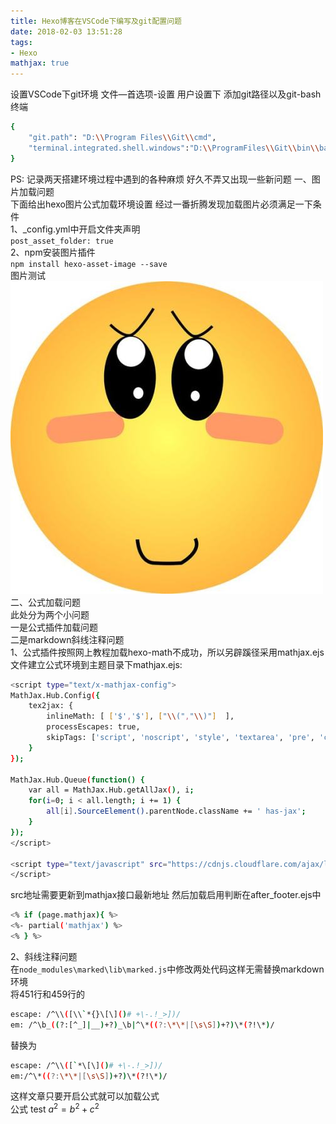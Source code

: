 ```yaml
---
title: Hexo博客在VSCode下编写及git配置问题
date: 2018-02-03 13:51:28
tags: 
- Hexo
mathjax: true
---
```

设置VSCode下git环境
文件—首选项-设置
用户设置下 添加git路径以及git-bash终端
``` bash
{
    "git.path": "D:\\Program Files\\Git\\cmd",
    "terminal.integrated.shell.windows":"D:\\ProgramFiles\\Git\\bin\\bash.exe",
}
```
<!-- more -->
PS:
记录两天搭建环境过程中遇到的各种麻烦 好久不弄又出现一些新问题
一、图片加载问题  
下面给出hexo图片公式加载环境设置
经过一番折腾发现加载图片必须满足一下条件  
1、_config.yml中开启文件夹声明  
`post_asset_folder: true`  
2、npm安装图片插件  
`npm install hexo-asset-image --save`  
图片测试
![](2018-02-03-one/1.jpg) 
二、公式加载问题  
此处分为两个小问题  
一是公式插件加载问题  
二是markdown斜线注释问题  
1、公式插件按照网上教程加载hexo-math不成功，所以另辟蹊径采用mathjax.ejs文件建立公式环境到主题目录下mathjax.ejs: 
``` bash
<script type="text/x-mathjax-config">
MathJax.Hub.Config({
    tex2jax: {
        inlineMath: [ ['$','$'], ["\\(","\\)"]  ],
        processEscapes: true,
        skipTags: ['script', 'noscript', 'style', 'textarea', 'pre', 'code']
    }
});

MathJax.Hub.Queue(function() {
    var all = MathJax.Hub.getAllJax(), i;
    for(i=0; i < all.length; i += 1) {
        all[i].SourceElement().parentNode.className += ' has-jax';                 
    }       
});
</script>

<script type="text/javascript" src="https://cdnjs.cloudflare.com/ajax/libs/mathjax/2.7.2/MathJax.js?config=TeX-MML-AM_CHTML">
</script>
```
src地址需要更新到mathjax接口最新地址
然后加载启用判断在after_footer.ejs中  
``` bash
<% if (page.mathjax){ %>
<%- partial('mathjax') %>
<% } %>
```
2、斜线注释问题  
在`node_modules\marked\lib\marked.js`中修改两处代码这样无需替换markdown环境  
将451行和459行的 
``` bash 
escape: /^\\([\\`*{}\[\]()# +\-.!_>])/  
em: /^\b_((?:[^_]|__)+?)_\b|^\*((?:\*\*|[\s\S])+?)\*(?!\*)/
```
替换为  
``` bash
escape: /^\\([`*\[\]()# +\-.!_>])/
em:/^\*((?:\*\*|[\s\S])+?)\*(?!\*)/
```
这样文章只要开启公式就可以加载公式  
公式 test
$a^2=b^2+c^2$

